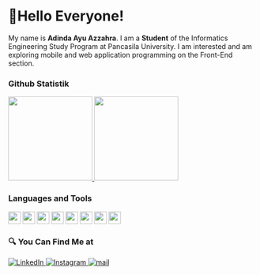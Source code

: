 # 👋Hello Everyone!

My name is **Adinda Ayu Azzahra**. I am a **Student** of the Informatics Engineering Study Program at Pancasila University.
I am interested and am exploring mobile and web application programming on the Front-End section.


### Github Statistik
<p align="left">
  <a href="https://github.com/adindaayuazzahra">
    <img height="170em" src="https://github-readme-stats-eight-theta.vercel.app/api?username=adindaayuazzahra&show_icons=true&theme=buefy&include_all_commits=true&count_private=true"/>
    <img height="170em" src="https://github-readme-stats-eight-theta.vercel.app/api/top-langs/?username=adindaayuazzahra&layout=compact&langs_count=8&theme=buefy"/>
  </a>
</p>

### Languages and Tools
<p>
  <img src="https://www.vectorlogo.zone/logos/dartlang/dartlang-icon.svg"  width="25" height="25"/>
  <img src="https://www.vectorlogo.zone/logos/flutterio/flutterio-icon.svg"  width="25" height="25"/>
  <img src="https://www.vectorlogo.zone/logos/w3_html5/w3_html5-icon.svg"  width="25" height="25"/>
  <img src="https://www.vectorlogo.zone/logos/getbootstrap/getbootstrap-icon.svg"  width="25" height="25"/>
  <img src="https://www.vectorlogo.zone/logos/javascript/javascript-icon.svg"  width="25" height="25"/>
  <img src="https://www.vectorlogo.zone/logos/mysql/mysql-icon.svg"  width="25" height="25"/>
  <img src="https://www.vectorlogo.zone/logos/figma/figma-icon.svg"  width="25" height="25"/>
  <img src="https://www.vectorlogo.zone/logos/adobe_illustrator/adobe_illustrator-icon.svg"  width="25" height="25"/>
 </p>

### 🔍 You Can Find Me at 
<p>
  <a href="https://www.linkedin.com/in/adinda-ayu-azzahra-06354a231" target="_blank">
    <img alt="LinkedIn" src="https://img.shields.io/badge/linkedin-%230077B5.svg?&style=for-the-badge&logo=linkedin&logoColor=white" />
  </a> 
  <a href="https://www.instagram.com/adindayzhr/" target="_blank">
    <img alt="Instagram" src="https://img.shields.io/badge/instagram-%23E4405F.svg?&style=for-the-badge&logo=instagram&logoColor=white" />
  </a> 
   <a href="mailto:adindaa48@gmail.com" target="_blank">
    <img alt="mail" src="https://img.shields.io/badge/mail-%23E4405F.svg?&style=for-the-badge&logo=instagram&logoColor=white" />
  </a> 
</p>
